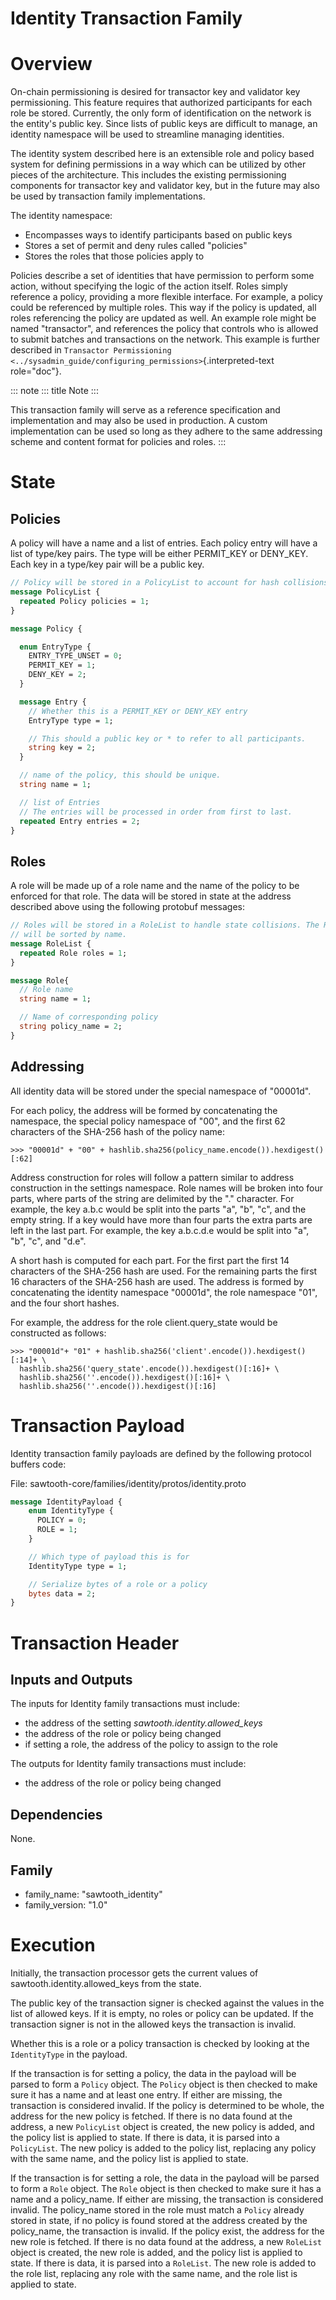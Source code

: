 # Identity Transaction Family

# Overview

<!--
  Licensed under Creative Commons Attribution 4.0 International License
  https://creativecommons.org/licenses/by/4.0/
-->

On-chain permissioning is desired for transactor key and validator key
permissioning. This feature requires that authorized participants for
each role be stored. Currently, the only form of identification on the
network is the entity\'s public key. Since lists of public keys are
difficult to manage, an identity namespace will be used to streamline
managing identities.

The identity system described here is an extensible role and policy
based system for defining permissions in a way which can be utilized by
other pieces of the architecture. This includes the existing
permissioning components for transactor key and validator key, but in
the future may also be used by transaction family implementations.

The identity namespace:

-   Encompasses ways to identify participants based on public keys
-   Stores a set of permit and deny rules called \"policies\"
-   Stores the roles that those policies apply to

Policies describe a set of identities that have permission to perform
some action, without specifying the logic of the action itself. Roles
simply reference a policy, providing a more flexible interface. For
example, a policy could be referenced by multiple roles. This way if the
policy is updated, all roles referencing the policy are updated as well.
An example role might be named \"transactor\", and references the policy
that controls who is allowed to submit batches and transactions on the
network. This example is further described in
`Transactor Permissioning <../sysadmin_guide/configuring_permissions>`{.interpreted-text
role="doc"}.

::: note
::: title
Note
:::

This transaction family will serve as a reference specification and
implementation and may also be used in production. A custom
implementation can be used so long as they adhere to the same addressing
scheme and content format for policies and roles.
:::

# State

## Policies

A policy will have a name and a list of entries. Each policy entry will
have a list of type/key pairs. The type will be either PERMIT_KEY or
DENY_KEY. Each key in a type/key pair will be a public key.

``` protobuf
// Policy will be stored in a PolicyList to account for hash collisions
message PolicyList {
  repeated Policy policies = 1;
}

message Policy {

  enum EntryType {
    ENTRY_TYPE_UNSET = 0;
    PERMIT_KEY = 1;
    DENY_KEY = 2;
  }

  message Entry {
    // Whether this is a PERMIT_KEY or DENY_KEY entry
    EntryType type = 1;

    // This should a public key or * to refer to all participants.
    string key = 2;
  }

  // name of the policy, this should be unique.
  string name = 1;

  // list of Entries
  // The entries will be processed in order from first to last.
  repeated Entry entries = 2;
}
```

## Roles

A role will be made up of a role name and the name of the policy to be
enforced for that role. The data will be stored in state at the address
described above using the following protobuf messages:

``` protobuf
// Roles will be stored in a RoleList to handle state collisions. The Roles
// will be sorted by name.
message RoleList {
  repeated Role roles = 1;
}

message Role{
  // Role name
  string name = 1;

  // Name of corresponding policy
  string policy_name = 2;
}
```

## Addressing

All identity data will be stored under the special namespace of
"00001d".

For each policy, the address will be formed by concatenating the
namespace, the special policy namespace of "00", and the first 62
characters of the SHA-256 hash of the policy name:

``` pycon
>>> "00001d" + "00" + hashlib.sha256(policy_name.encode()).hexdigest()[:62]
```

Address construction for roles will follow a pattern similar to address
construction in the settings namespace. Role names will be broken into
four parts, where parts of the string are delimited by the \".\"
character. For example, the key a.b.c would be split into the parts
\"a\", \"b\", \"c\", and the empty string. If a key would have more than
four parts the extra parts are left in the last part. For example, the
key a.b.c.d.e would be split into \"a\", \"b\", \"c\", and \"d.e\".

A short hash is computed for each part. For the first part the first 14
characters of the SHA-256 hash are used. For the remaining parts the
first 16 characters of the SHA-256 hash are used. The address is formed
by concatenating the identity namespace "00001d", the role namespace
"01", and the four short hashes.

For example, the address for the role client.query_state would be
constructed as follows:

``` pycon
>>> "00001d"+ "01" + hashlib.sha256('client'.encode()).hexdigest()[:14]+ \
  hashlib.sha256('query_state'.encode()).hexdigest()[:16]+ \
  hashlib.sha256(''.encode()).hexdigest()[:16]+ \
  hashlib.sha256(''.encode()).hexdigest()[:16]
```

# Transaction Payload

Identity transaction family payloads are defined by the following
protocol buffers code:

File: sawtooth-core/families/identity/protos/identity.proto

``` protobuf
message IdentityPayload {
    enum IdentityType {
      POLICY = 0;
      ROLE = 1;
    }

    // Which type of payload this is for
    IdentityType type = 1;

    // Serialize bytes of a role or a policy
    bytes data = 2;
}
```

# Transaction Header

## Inputs and Outputs

The inputs for Identity family transactions must include:

-   the address of the setting *sawtooth.identity.allowed_keys*
-   the address of the role or policy being changed
-   if setting a role, the address of the policy to assign to the role

The outputs for Identity family transactions must include:

-   the address of the role or policy being changed

## Dependencies

None.

## Family

-   family_name: \"sawtooth_identity\"
-   family_version: \"1.0\"

# Execution

Initially, the transaction processor gets the current values of
sawtooth.identity.allowed_keys from the state.

The public key of the transaction signer is checked against the values
in the list of allowed keys. If it is empty, no roles or policy can be
updated. If the transaction signer is not in the allowed keys the
transaction is invalid.

Whether this is a role or a policy transaction is checked by looking at
the `IdentityType` in the payload.

If the transaction is for setting a policy, the data in the payload will
be parsed to form a `Policy` object. The `Policy` object is then checked
to make sure it has a name and at least one entry. If either are
missing, the transaction is considered invalid. If the policy is
determined to be whole, the address for the new policy is fetched. If
there is no data found at the address, a new `PolicyList` object is
created, the new policy is added, and the policy list is applied to
state. If there is data, it is parsed into a `PolicyList`. The new
policy is added to the policy list, replacing any policy with the same
name, and the policy list is applied to state.

If the transaction is for setting a role, the data in the payload will
be parsed to form a `Role` object. The `Role` object is then checked to
make sure it has a name and a policy_name. If either are missing, the
transaction is considered invalid. The policy_name stored in the role
must match a `Policy` already stored in state, if no policy is found
stored at the address created by the policy_name, the transaction is
invalid. If the policy exist, the address for the new role is fetched.
If there is no data found at the address, a new `RoleList` object is
created, the new role is added, and the policy list is applied to state.
If there is data, it is parsed into a `RoleList`. The new role is added
to the role list, replacing any role with the same name, and the role
list is applied to state.
